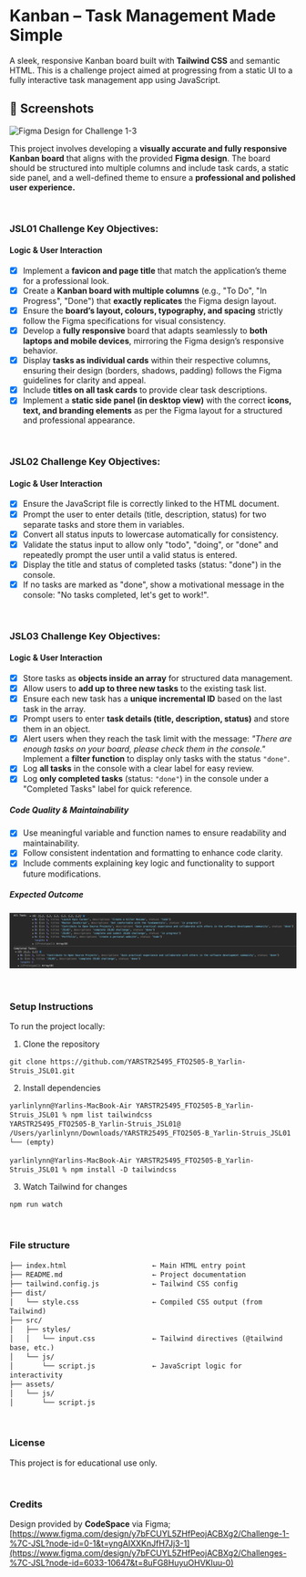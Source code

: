 # Kanban – Task Management Made Simple

A sleek, responsive Kanban board built with **Tailwind CSS** and semantic HTML. This is a challenge project aimed at progressing from a static UI to a fully interactive task management app using JavaScript.

## 📸 Screenshots

![Figma Design for Challenge 1-3](<assets/Figma Design.png>)


This project involves developing a **visually accurate and fully responsive Kanban board** that aligns with the provided **Figma design**. The board should be structured into multiple columns and include task cards, a static side panel, and a well-defined theme to ensure a **professional and polished user experience.**

<br/>

### JSL01 Challenge Key Objectives:

#### Logic & User Interaction

- [x] Implement a **favicon and page title** that match the application’s theme for a professional look.
- [x] Create a **Kanban board with multiple columns** (e.g., "To Do", "In Progress", "Done") that **exactly replicates** the Figma design layout.
- [x] Ensure the **board’s layout, colours, typography, and spacing** strictly follow the Figma specifications for visual consistency.
- [x] Develop a **fully responsive** board that adapts seamlessly to **both laptops and mobile devices**, mirroring the Figma design’s responsive behavior.
- [x] Display **tasks as individual cards** within their respective columns, ensuring their design (borders, shadows, padding) follows the Figma guidelines for clarity and appeal.
- [x] Include **titles on all task cards** to provide clear task descriptions.
- [x] Implement a **static side panel (in desktop view)** with the correct **icons, text, and branding elements** as per the Figma layout for a structured and professional appearance.

<br/>

### JSL02 Challenge Key Objectives:

#### Logic & User Interaction

- [x] Ensure the JavaScript file is correctly linked to the HTML document.
- [x] Prompt the user to enter details (title, description, status) for two separate tasks and store them in variables.
- [x] Convert all status inputs to lowercase automatically for consistency.
- [x] Validate the status input to allow only "todo", "doing", or "done" and repeatedly prompt the user until a valid status is entered.
- [x] Display the title and status of completed tasks (status: "done") in the console.
- [x] If no tasks are marked as "done", show a motivational message in the console: "No tasks completed, let's get to work!".

<br/>

### JSL03 Challenge Key Objectives:

#### Logic & User Interaction

- [x] Store tasks as **objects inside an array** for structured data management.
- [x] Allow users to **add up to three new tasks** to the existing task list.
- [x] Ensure each new task has a **unique incremental ID** based on the last task in the array.
- [x] Prompt users to enter **task details (title, description, status)** and store them in an object.
- [x] Alert users when they reach the task limit with the message:
  _"There are enough tasks on your board, please check them in the console."_
  Implement a **filter function** to display only tasks with the status `"done"`.
- [x] Log **all tasks** in the console with a clear label for easy review.
- [x] Log **only completed tasks** (status: `"done"`) in the console under a "Completed Tasks" label for quick reference.

##### Code Quality & Maintainability

- [x] Use meaningful variable and function names to ensure readability and maintainability.
- [x] Follow consistent indentation and formatting to enhance code clarity.
- [x] Include comments explaining key logic and functionality to support future modifications.

##### Expected Outcome

![assets/JSL03 output.png](<assets/JSL03 output.png>)

<br/>

### Setup Instructions

To run the project locally:

1. Clone the repository
```
git clone https://github.com/YARSTR25495_FTO2505-B_Yarlin-Struis_JSL01.git
```
2. Install dependencies
```
yarlinlynn@Yarlins-MacBook-Air YARSTR25495_FTO2505-B_Yarlin-Struis_JSL01 % npm list tailwindcss
YARSTR25495_FTO2505-B_Yarlin-Struis_JSL01@ /Users/yarlinlynn/Downloads/YARSTR25495_FTO2505-B_Yarlin-Struis_JSL01
└── (empty)

yarlinlynn@Yarlins-MacBook-Air YARSTR25495_FTO2505-B_Yarlin-Struis_JSL01 % npm install -D tailwindcss
```
3. Watch Tailwind for changes
```
npm run watch
```

<br/>

###  File structure
```
├── index.html                     ← Main HTML entry point
├── README.md                      ← Project documentation
├── tailwind.config.js             ← Tailwind CSS config
├── dist/
│   └── style.css                  ← Compiled CSS output (from Tailwind)
├── src/
│   ├── styles/
│   │   └── input.css              ← Tailwind directives (@tailwind base, etc.)
│   └── js/
│       └── script.js              ← JavaScript logic for interactivity
├── assets/
│   └── js/
│       └── script.js
```

<br/>

### License
This project is for educational use only.

<br/>

### Credits
Design provided by **CodeSpace** via Figma; [https://www.figma.com/design/y7bFCUYL5ZHfPeojACBXg2/Challenge-1-%7C-JSL?node-id=0-1&t=yngAIXXKnJfH7Jj3-1](https://www.figma.com/design/y7bFCUYL5ZHfPeojACBXg2/Challenges-%7C-JSL?node-id=6033-10647&t=8uFG8HuyuOHVKluu-0)